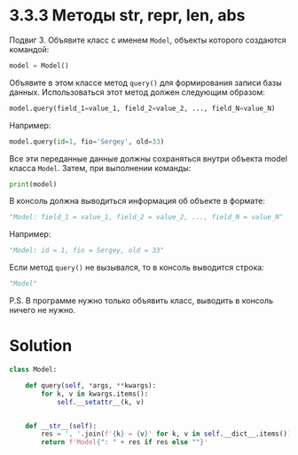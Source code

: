 # 3.3.3 Методы __str__, __repr__, __len__, __abs__

Подвиг 3. Объявите класс с именем `Model`, объекты которого создаются командой:

```python
model = Model()
```

Объявите в этом классе метод `query()` для формирования записи базы данных. Использоваться этот метод должен следующим
образом:

```python
model.query(field_1=value_1, field_2=value_2, ..., field_N=value_N)
```

Например:

```python
model.query(id=1, fio='Sergey', old=33)
```

Все эти переданные данные должны сохраняться внутри объекта model класса `Model`. Затем, при выполнении команды:

```python
print(model)
```

В консоль должна выводиться информация об объекте в формате:

```python
"Model: field_1 = value_1, field_2 = value_2, ..., field_N = value_N"
```

Например:

```python
"Model: id = 1, fio = Sergey, old = 33"
```

Если метод `query()` не вызывался, то в консоль выводится строка:

```python
"Model"
```

P.S. В программе нужно только объявить класс, выводить в консоль ничего не нужно.

# Solution

```python
class Model:

    def query(self, *args, **kwargs):
        for k, v in kwargs.items():
            self.__setattr__(k, v)


    def __str__(self):
        res = ', '.join(f'{k} = {v}' for k, v in self.__dict__.items())
        return f'Model{": " + res if res else ""}'
```